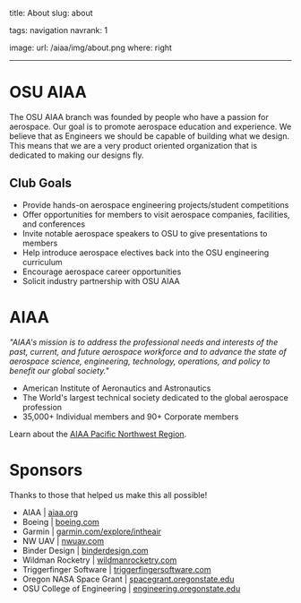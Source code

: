 title: About
slug: about

tags: navigation
navrank: 1

image:
    url: /aiaa/img/about.png
    where: right

---

# OSU AIAA

The OSU AIAA branch was founded by people who have a passion for aerospace. Our
goal is to promote aerospace education and experience. We believe that as
Engineers we should be capable of building what we design. This means that we
are a very product oriented organization that is dedicated to making our
designs fly.

## Club Goals

- Provide hands-on aerospace engineering projects/student competitions
- Offer opportunities for members to visit aerospace companies, facilities, and
  conferences
- Invite notable aerospace speakers to OSU to give presentations to members
- Help introduce aerospace electives back into the OSU engineering curriculum
- Encourage aerospace career opportunities
- Solicit industry partnership with OSU AIAA

# AIAA

*"AIAA's mission is to address the professional needs and interests of the past,
current, and future aerospace workforce and to advance the state of aerospace
science, engineering, technology, operations, and policy to benefit our global
society."*

- American Institute of Aeronautics and Astronautics
- The World's largest technical society dedicated to the global aerospace
  profession
- 35,000+ Individual members and 90+ Corporate members

Learn about the [AIAA Pacific Northwest Region](http://pnwaiaa.org).

# Sponsors

Thanks to those that helped us make this all possible!

- AIAA | [aiaa.org](http://aiaa.org)
- Boeing | [boeing.com](http://boeing.com)
- Garmin | [garmin.com/explore/intheair](http://www.garmin.com/en-US/explore/intheair/)
- NW UAV | [nwuav.com](http://nwuav.com)
- Binder Design | [binderdesign.com](http://binderdesign.com)
- Wildman Rocketry | [wildmanrocketry.com](http://wildmanrocketry.com)
- Triggerfinger Software | [triggerfingersoftware.com](http://triggerfingersoftware.com)
- Oregon NASA Space Grant | [spacegrant.oregonstate.edu](http://spacegrant.oregonstate.edu)
- OSU College of Engineering | [engineering.oregonstate.edu](http://engineering.oregonstate.edu)
